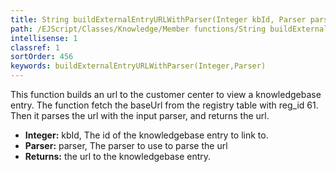 ```yaml
---
title: String buildExternalEntryURLWithParser(Integer kbId, Parser parser)
path: /EJScript/Classes/Knowledge/Member functions/String buildExternalEntryURLWithParser(Integer kbId, Parser parser)
intellisense: 1
classref: 1
sortOrder: 456
keywords: buildExternalEntryURLWithParser(Integer,Parser)
---
```


This function builds an url to the customer center to view a knowledgebase entry.
The function fetch the baseUrl from the registry table with reg\_id 61. Then it parses the url with the input parser, and returns the url.


* **Integer:** kbId, The id of the knowledgebase entry to link to.
* **Parser:** parser, The parser to use to parse the url
* **Returns:** the url to the knowledgebase entry.


